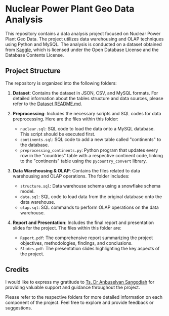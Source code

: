 # Nuclear Power Plant Geo Data Analysis

This repository contains a data analysis project focused on Nuclear Power Plant Geo Data. The project utilizes data warehousing and OLAP techniques using Python and MySQL. The analysis is conducted on a dataset obtained from [Kaggle](https://www.kaggle.com/datasets/marchman/geo-nuclear-data), which is licensed under the Open Database License and the Database Contents License.

## Project Structure

The repository is organized into the following folders:

1. **Dataset**: Contains the dataset in JSON, CSV, and MySQL formats. For detailed information about the tables structure and data sources, please refer to the [Dataset README.md](Dataset/README.md).

2. **Preprocessing**: Includes the necessary scripts and SQL codes for data preprocessing. Here are the files within this folder:

   - `nuclear.sql`: SQL code to load the data onto a MySQL database. This script should be executed first.
   - `continents.sql`: SQL code to add a new table called "continents" to the database.
   - `preprocessing_continents.py`: Python program that updates every row in the "countries" table with a respective continent code, linking to the "continents" table using the `pycountry_convert` library.

3. **Data Warehousing & OLAP**: Contains the files related to data warehousing and OLAP operations. The folder includes:

   - `structure.sql`: Data warehouse schema using a snowflake schema model.
   - `data.sql`: SQL code to load data from the original database onto the data warehouse.
   - `olap.sql`: SQL commands to perform OLAP operations on the data warehouse.

4. **Report and Presentation**: Includes the final report and presentation slides for the project. The files within this folder are:

   - `Report.pdf`: The comprehensive report summarizing the project objectives, methodologies, findings, and conclusions.
   - `Slides.pdf`: The presentation slides highlighting the key aspects of the project.

## Credits

I would like to express my gratitude to [Ts. Dr Anbuselvan Sangodiah](https://scholar.google.com/citations?user=KmTXLTIAAAAJ&hl=en) for providing valuable support and guidance throughout the project.

Please refer to the respective folders for more detailed information on each component of the project. Feel free to explore and provide feedback or suggestions.
